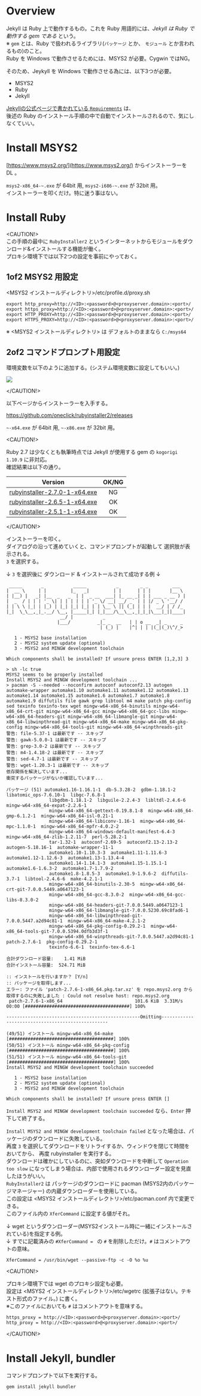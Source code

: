 # Overview

Jekyll は Ruby 上で動作するもの。これを Ruby 用語的には、*Jekyll は Ruby で動作する gem である* という。  
※ `gem` とは、Ruby で扱われるライブラリ(`パッケージ` とか、 `モジュール` とか言われるもの)のこと。  
Ruby を Windows で動作させるためには、MSYS2 が必要。Cygwin ではNG。

そのため、Jeykyll を Windows で動作させる為には、以下3つが必要。

 - MSYS2
 - Ruby
 - Jekyll

[Jekyllの公式ページで書かれている `Requirements`](https://jekyllrb.com/docs/installation/#requirements) は、  
後述の Ruby のインストール手順の中で自動でインストールされるので、気にしなくていい。  

# Install MSYS2

[https://www.msys2.org/](https://www.msys2.org/) からインストーラーを DL 。

`msys2-x86_64-~.exe` が 64bit 用, `msys2-i686-~.exe` が 32bit 用。  
インストーラーを叩くだけ。特に迷う事はない。

# Install Ruby

<CAUTION!>  
この手順の最中に `RubyInstaller2` というインターネットからモジュールをダウンロード&インストールする機能が働く。  
プロキシ環境下では以下2つの設定を事前にやっておく。  

## 1of2 MSYS2 用設定

<MSYS2 インストールディレクトリ>/etc/profile.d/proxy.sh
```
export http_proxy=http://<ID>:<password>@<proxyserver.domain>:<port>/
export https_proxy=http://<ID>:<password>@<proxyserver.domain>:<port>/
export HTTP_PROXY=http://<ID>:<password>@<proxyserver.domain>:<port>/
export HTTPS_PROXY=http://<ID>:<password>@<proxyserver.domain>:<port>/
```

※ <MSYS2 インストールディレクトリ> は デフォルトのままなら `C:/msys64`  

## 2of2 コマンドプロンプト用設定

環境変数を以下のように追加する。(システム環境変数に設定してもいい。)  

![](assets/images/2020-03-11-15-26-37.png)  

</CAUTION!>  

以下ページからインストーラーを入手する。  

https://github.com/oneclick/rubyinstaller2/releases  

`~-x64.exe` が 64bit 用, `~-x86.exe` が 32bit 用。 

<CAUTION!>  

Ruby 2.7 は少なくとも執筆時点では Jekyll が使用する gem の `kogorigi 1.10.9` に非対応。  
確認結果は以下の通り。  

| Version                                                                                                        | OK/NG |
| -------------------------------------------------------------------------------------------------------------- | :---: |
| [rubyinstaller-2.7.0-1-x64.exe](https://github.com/oneclick/rubyinstaller2/releases/tag/RubyInstaller-2.7.0-1) |  NG   |
| [rubyinstaller-2.6.5-1-x64.exe](https://github.com/oneclick/rubyinstaller2/releases/tag/RubyInstaller-2.6.5-1) |  OK   |
| [rubyinstaller-2.5.1-1-x64.exe](https://github.com/oneclick/rubyinstaller2/releases/tag/rubyinstaller-2.5.1-1) |  OK   |

</CAUTION!>  

インストーラーを叩く。  
ダイアログの沿って進めていくと、コマンドプロンプトが起動して 選択肢が表示される。  
`3` を選択する。  

↓ `3` を選択後に ダウンロード & インストールされて成功する例 ↓  
```
 _____       _           _____           _        _ _         ___
|  __ \     | |         |_   _|         | |      | | |       |__ \
| |__) |   _| |__  _   _  | |  _ __  ___| |_ __ _| | | ___ _ __ ) |
|  _  / | | | '_ \| | | | | | | '_ \/ __| __/ _` | | |/ _ \ '__/ /
| | \ \ |_| | |_) | |_| |_| |_| | | \__ \ || (_| | | |  __/ | / /_
|_|  \_\__,_|_.__/ \__, |_____|_| |_|___/\__\__,_|_|_|\___|_||____|
                    __/ |           _
                   |___/          _|_ _  __   | | o __  _| _     _
                                   | (_) |    |^| | | |(_|(_)\^/_>

   1 - MSYS2 base installation
   2 - MSYS2 system update (optional)
   3 - MSYS2 and MINGW development toolchain

Which components shall be installed? If unsure press ENTER [1,2,3] 3

> sh -lc true
MSYS2 seems to be properly installed
Install MSYS2 and MINGW development toolchain ...
> pacman -S --needed --noconfirm autoconf autoconf2.13 autogen automake-wrapper automake1.10 automake1.11 automake1.12 automake1.13 automake1.14 automake1.15 automake1.6 automake1.7 automake1.8 automake1.9 diffutils file gawk grep libtool m4 make patch pkg-config sed texinfo texinfo-tex wget mingw-w64-x86_64-binutils mingw-w64-x86_64-crt-git mingw-w64-x86_64-gcc mingw-w64-x86_64-gcc-libs mingw-w64-x86_64-headers-git mingw-w64-x86_64-libmangle-git mingw-w64-x86_64-libwinpthread-git mingw-w64-x86_64-make mingw-w64-x86_64-pkg-config mingw-w64-x86_64-tools-git mingw-w64-x86_64-winpthreads-git
警告: file-5.37-1 は最新です -- スキップ
警告: gawk-5.0.0-1 は最新です -- スキップ
警告: grep-3.0-2 は最新です -- スキップ
警告: m4-1.4.18-2 は最新です -- スキップ
警告: sed-4.7-1 は最新です -- スキップ
警告: wget-1.20.3-1 は最新です -- スキップ
依存関係を解決しています...
衝突するパッケージがないか確認しています...

パッケージ (51) automake1.16-1.16.1-1  db-5.3.28-2  gdbm-1.18.1-2  libatomic_ops-7.6.10-1  libgc-7.6.8-1
                libgdbm-1.18.1-2  libguile-2.2.4-3  libltdl-2.4.6-6  mingw-w64-x86_64-expat-2.2.6-1
                mingw-w64-x86_64-gettext-0.19.8.1-8  mingw-w64-x86_64-gmp-6.1.2-1  mingw-w64-x86_64-isl-0.21-1
                mingw-w64-x86_64-libiconv-1.16-1  mingw-w64-x86_64-mpc-1.1.0-1  mingw-w64-x86_64-mpfr-4.0.2-2
                mingw-w64-x86_64-windows-default-manifest-6.4-3  mingw-w64-x86_64-zlib-1.2.11-7  perl-5.28.2-1
                tar-1.32-1  autoconf-2.69-5  autoconf2.13-2.13-2  autogen-5.18.16-1  automake-wrapper-11-1
                automake1.10-1.10.3-3  automake1.11-1.11.6-3  automake1.12-1.12.6-3  automake1.13-1.13.4-4
                automake1.14-1.14.1-3  automake1.15-1.15.1-1  automake1.6-1.6.3-2  automake1.7-1.7.9-2
                automake1.8-1.8.5-3  automake1.9-1.9.6-2  diffutils-3.7-1  libtool-2.4.6-6  make-4.2.1-1
                mingw-w64-x86_64-binutils-2.30-5  mingw-w64-x86_64-crt-git-7.0.0.5449.a0647123-1
                mingw-w64-x86_64-gcc-8.3.0-2  mingw-w64-x86_64-gcc-libs-8.3.0-2
                mingw-w64-x86_64-headers-git-7.0.0.5449.a0647123-1
                mingw-w64-x86_64-libmangle-git-7.0.0.5230.69c8fad6-1
                mingw-w64-x86_64-libwinpthread-git-7.0.0.5447.a2d94c81-1  mingw-w64-x86_64-make-4.2.1-2
                mingw-w64-x86_64-pkg-config-0.29.2-1  mingw-w64-x86_64-tools-git-7.0.0.5394.0dfb3d3f-1
                mingw-w64-x86_64-winpthreads-git-7.0.0.5447.a2d94c81-1  patch-2.7.6-1  pkg-config-0.29.2-1
                texinfo-6.6-1  texinfo-tex-6.6-1

合計ダウンロード容量:    1.41 MiB
合計インストール容量:  524.71 MiB

:: インストールを行いますか？ [Y/n]
:: パッケージを取得します...
エラー: ファイル 'patch-2.7.6-1-x86_64.pkg.tar.xz' を repo.msys2.org から取得するのに失敗しました : Could not resolve host: repo.msys2.org
 patch-2.7.6-1-x86_64                           101.6 KiB  3.31M/s 00:00 [#######################################] 100%

--------------------------------------------------Omitting--------------------------------------------------

(49/51) インストール mingw-w64-x86_64-make                               [#######################################] 100%
(50/51) インストール mingw-w64-x86_64-pkg-config                         [#######################################] 100%
(51/51) インストール mingw-w64-x86_64-tools-git                          [#######################################] 100%
Install MSYS2 and MINGW development toolchain succeeded

   1 - MSYS2 base installation
   2 - MSYS2 system update (optional)
   3 - MSYS2 and MINGW development toolchain

Which components shall be installed? If unsure press ENTER []
```

`Install MSYS2 and MINGW development toolchain succeeded` なら、`Enter` 押下して終了する。  

`Install MSYS2 and MINGW development toolchain failed` となった場合は、パッケージのダウンロードに失敗している。  
再度 `3` を選択してダウンロードをリトライするか、ウィンドウを閉じて時間をおいてから、 再度 rubyinstaller を実行する。  
ダウンロードは確かにしているのに、突如ダウンロードを中断して `Operation too slow` になってしまう場合は、内部で使用されるダウンローダー設定を見直したほうがいい。  
`RubyInstaller2` は パッケージのダウンロードに pacman (MSYS2内のパッケージマネージャー) の内蔵ダウンローダーを使用している。  
この設定は <MSYS2 インストールディレクトリ>/etc/pacman.conf 内で変更できる。  
このファイル内の `XferCommand` に設定する値がそれ。  

↓ wget というダウンローダー(MSYS2インストール時に一緒にインストールされている)を指定する例。  
↓ すでに記載済みの `#XferCommand = ` の `#` を削除しただけ。`#` はコメントアウトの意味。  
```
XferCommand = /usr/bin/wget --passive-ftp -c -O %o %u
```

<CAUTION!>  

プロキシ環境下では wget のプロキシ設定も必要。  
設定は <MSYS2 インストールディレクトリ>/etc/wgetrc (拡張子はない。テキスト形式のファイル。) に書く。  
※このファイルにおいても `#` はコメントアウトを意味する。  
```
https_proxy = http://<ID>:<password>@<proxyserver.domain>:<port>/
http_proxy = http://<ID>:<password>@<proxyserver.domain>:<port>/
```
</CAUTION!>  

# Install Jekyll, bundler

コマンドプロンプトで以下を実行する。

```
gem install jekyll bundler
```

